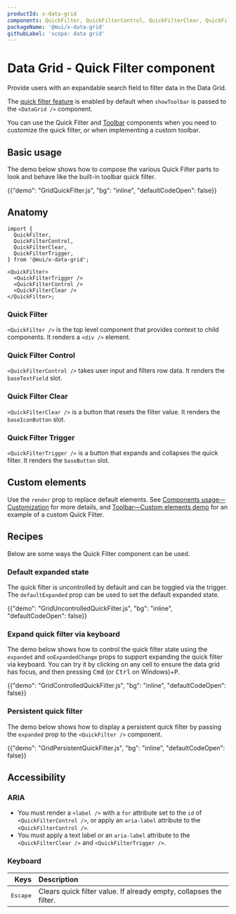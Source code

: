 ```yaml
---
productId: x-data-grid
components: QuickFilter, QuickFilterControl, QuickFilterClear, QuickFilterTrigger
packageName: '@mui/x-data-grid'
githubLabel: 'scope: data grid'
---
```


# Data Grid - Quick Filter component

<p class="description">Provide users with an expandable search field to filter data in the Data Grid.</p>

The [quick filter feature](/x/react-data-grid/filtering/quick-filter/) is enabled by default when `showToolbar` is passed to the `<DataGrid />` component.

You can use the Quick Filter and [Toolbar](/x/react-data-grid/components/toolbar/) components when you need to customize the quick filter, or when implementing a custom toolbar.

## Basic usage

The demo below shows how to compose the various Quick Filter parts to look and behave like the built-in toolbar quick filter.

{{"demo": "GridQuickFilter.js", "bg": "inline", "defaultCodeOpen": false}}

## Anatomy

```tsx
import {
  QuickFilter,
  QuickFilterControl,
  QuickFilterClear,
  QuickFilterTrigger,
} from '@mui/x-data-grid';

<QuickFilter>
  <QuickFilterTrigger />
  <QuickFilterControl />
  <QuickFilterClear />
</QuickFilter>;
```

### Quick Filter

`<QuickFilter />` is the top level component that provides context to child components.
It renders a `<div />` element.

### Quick Filter Control

`<QuickFilterControl />` takes user input and filters row data.
It renders the `baseTextField` slot.

### Quick Filter Clear

`<QuickFilterClear />` is a button that resets the filter value.
It renders the `baseIconButton` slot.

### Quick Filter Trigger

`<QuickFilterTrigger />` is a button that expands and collapses the quick filter.
It renders the `baseButton` slot.

## Custom elements

Use the `render` prop to replace default elements.
See [Components usage—Customization](/x/react-data-grid/components/usage/#customization) for more details, and [Toolbar—Custom elements demo](/x/react-data-grid/components/toolbar/#custom-elements) for an example of a custom Quick Filter.

## Recipes

Below are some ways the Quick Filter component can be used.

### Default expanded state

The quick filter is uncontrolled by default and can be toggled via the trigger. The `defaultExpanded` prop can be used to set the default expanded state.

{{"demo": "GridUncontrolledQuickFilter.js", "bg": "inline", "defaultCodeOpen": false}}

### Expand quick filter via keyboard

The demo below shows how to control the quick filter state using the `expanded` and `onExpandedChange` props to support expanding the quick filter via keyboard. You can try it by clicking on any cell to ensure the data grid has focus, and then pressing <kbd class="key">Cmd</kbd> (or <kbd class="key">Ctrl</kbd> on Windows)+<kbd class="key">P</kbd>.

{{"demo": "GridControlledQuickFilter.js", "bg": "inline", "defaultCodeOpen": false}}

### Persistent quick filter

The demo below shows how to display a persistent quick filter by passing the `expanded` prop to the `<QuickFilter />` component.

{{"demo": "GridPersistentQuickFilter.js", "bg": "inline", "defaultCodeOpen": false}}

## Accessibility

### ARIA

- You must render a `<label />` with a `for` attribute set to the `id` of `<QuickFilterControl />`, or apply an `aria-label` attribute to the `<QuickFilterControl />`.
- You must apply a text label or an `aria-label` attribute to the `<QuickFilterClear />` and `<QuickFilterTrigger />`.

### Keyboard

|                          Keys | Description                                                        |
| ----------------------------: | :----------------------------------------------------------------- |
| <kbd class="key">Escape</kbd> | Clears quick filter value. If already empty, collapses the filter. |
